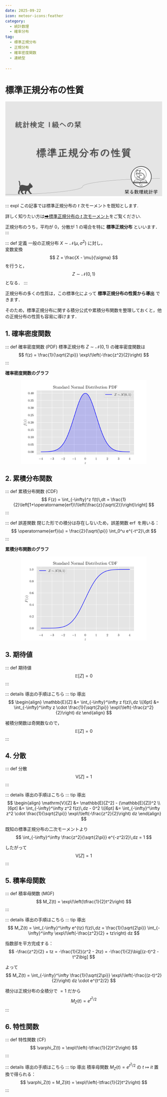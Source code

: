 ```yaml
---
date: 2025-09-22
icon: meteor-icons:feather
category:
  - 統計数理
  - 確率分布
tag:
  - 標準正規分布
  - 正規分布
  - 確率密度関数
  - 連続型

---
```



# 標準正規分布の性質

<div style="display: flex; gap: 10px; justify-content: center;">
  <img src="/assets/images/probability_distribution/standard_normal/thumbnail.png" style="max-width: 100%; height: auto;">
</div>

::: expl
この記事では標準正規分布の $t$ 次モーメントを既知とします.

詳しく知りたい方は[➡標準正規分布の $t$ 次モーメント](/posts/probability_distribution/standard_normal2.md)をご覧ください.

正規分布のうち，平均が $0$，分散が $1$ の場合を特に **標準正規分布** といいます．  
:::

::: def 定義
一般の正規分布 $X \sim \mathcal{N}(\mu, \sigma^2)$ に対し，  
変数変換
$$
Z = \frac{X - \mu}{\sigma}
$$
を行うと，
$$
Z \sim \mathcal{N}(0,1)
$$
となる．
:::

正規分布の多くの性質は，この標準化によって **標準正規分布の性質から導出** できます．  

そのため，標準正規分布に関する積分公式や累積分布関数を整理しておくと，他の正規分布の性質も容易に導けます．


## 1. 確率密度関数
::: def 確率密度関数 (PDF)
標準正規分布 $Z \sim \mathcal{N}(0,1)$ の確率密度関数は  
$$
f(z) = \frac{1}{\sqrt{2\pi}} \exp\!\left(-\frac{z^2}{2}\right)
$$
:::

**確率密度関数のグラフ**

<div style="display: flex; gap: 10px; justify-content: center;">
  <img src="/assets/images/probability_distribution/standard_normal/pdf.png" style="max-width: 80%; height: auto;">
</div>



## 2. 累積分布関数
::: def 累積分布関数 (CDF)
$$
F(z) = \int_{-\infty}^z f(t)\,dt
= \frac{1}{2}\left[1+\operatorname{erf}\!\left(\frac{z}{\sqrt{2}}\right)\right]
$$
:::

::: def 誤差関数
閉じた形での積分は存在しないため，誤差関数 $\operatorname{erf}$ を用いる：  
$$
\operatorname{erf}(u) = \frac{2}{\sqrt{\pi}} \int_0^u e^{-t^2}\,dt
$$
:::

**累積分布関数のグラフ**

<div style="display: flex; gap: 10px; justify-content: center;">
  <img src="/assets/images/probability_distribution/standard_normal/cdf.png" style="max-width: 80%; height: auto;">
</div>


## 3. 期待値
::: def 期待値
$$
\mathbb{E}[Z] = 0
$$
:::

::: details 導出の手順はこちら
::: tip 導出
$$
\begin{align}
\mathbb{E}[Z] &= \int_{-\infty}^\infty z f(z)\,dz \\[6pt]
&= \int_{-\infty}^\infty 
z \cdot \frac{1}{\sqrt{2\pi}}
\exp\!\left(-\frac{z^2}{2}\right) dz
\end{align}
$$

被積分関数は奇関数なので，
$$
\mathbb{E}[Z] = 0
$$
:::



## 4. 分散
::: def 分散
$$
\mathrm{V}[Z] = 1
$$
:::

::: details 導出の手順はこちら
::: tip 導出
$$
\begin{align}
\mathrm{V}[Z] &= \mathbb{E}[Z^2] - (\mathbb{E}[Z])^2 \\[6pt]
&= \int_{-\infty}^\infty z^2 f(z)\,dz - 0^2 \\[6pt]
&= \int_{-\infty}^\infty 
z^2 \cdot \frac{1}{\sqrt{2\pi}}
\exp\!\left(-\frac{z^2}{2}\right) dz
\end{align}
$$

既知の標準正規分布の二次モーメントより
$$
\int_{-\infty}^\infty \frac{z^2}{\sqrt{2\pi}} e^{-z^2/2}\,dz = 1
$$

したがって
$$
\mathrm{V}[Z] = 1
$$
:::



## 5. 積率母関数
::: def 積率母関数 (MGF)
$$
M_Z(t) = \exp\!\left(\tfrac{1}{2}t^2\right)
$$
:::

::: details 導出の手順はこちら
::: tip 導出
$$
M_Z(t) = \int_{-\infty}^\infty e^{tz} f(z)\,dz
= \frac{1}{\sqrt{2\pi}} \int_{-\infty}^\infty 
\exp\!\left(-\frac{z^2}{2} + tz\right) dz
$$

指数部を平方完成する：
$$
-\frac{z^2}{2} + tz
= -\frac{1}{2}(z^2 - 2tz)
= -\frac{1}{2}\big[(z-t)^2 - t^2\big]
$$

よって
$$
M_Z(t) =  \int_{-\infty}^\infty
\frac{1}{\sqrt{2\pi}} \exp\!\left(-\frac{(z-t)^2}{2}\right) dz \cdot e^{t^2/2}
$$

積分は正規分布の全積分で $=1$ だから
$$
M_Z(t) = e^{t^2/2}
$$
:::



## 6. 特性関数
::: def 特性関数 (CF)
$$
\varphi_Z(t) = \exp\!\left(-\tfrac{1}{2}t^2\right)
$$
:::

::: details 導出の手順はこちら
::: tip 導出
積率母関数 $M_Z(t) = e^{t^2/2}$ の $t \mapsto it$ 置換で得られる：  
$$
\varphi_Z(t) = M_Z(it) = \exp\!\left(-\tfrac{1}{2}t^2\right)
$$
:::
